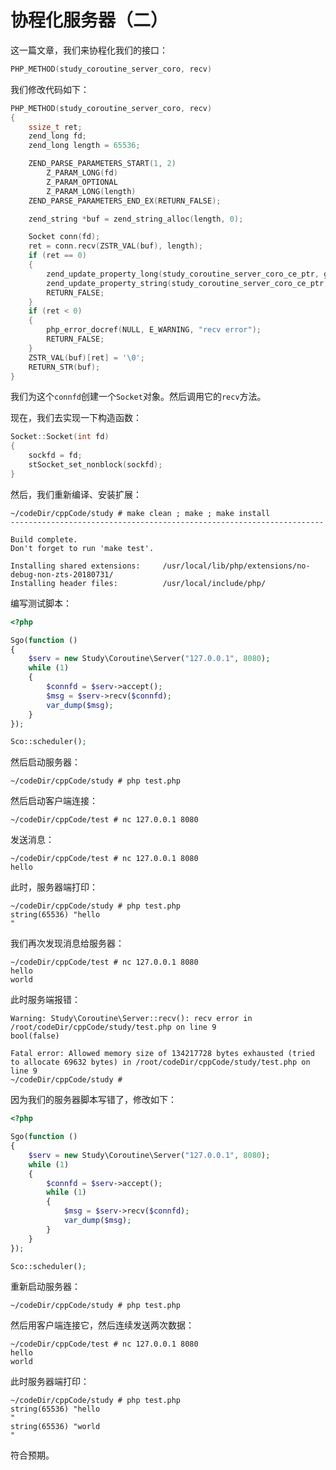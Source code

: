 # 协程化服务器（二）

这一篇文章，我们来协程化我们的接口：

```cpp
PHP_METHOD(study_coroutine_server_coro, recv)
```

我们修改代码如下：

```cpp
PHP_METHOD(study_coroutine_server_coro, recv)
{
    ssize_t ret;
    zend_long fd;
    zend_long length = 65536;

    ZEND_PARSE_PARAMETERS_START(1, 2)
        Z_PARAM_LONG(fd)
        Z_PARAM_OPTIONAL
        Z_PARAM_LONG(length)
    ZEND_PARSE_PARAMETERS_END_EX(RETURN_FALSE);

    zend_string *buf = zend_string_alloc(length, 0);

    Socket conn(fd);
    ret = conn.recv(ZSTR_VAL(buf), length);
    if (ret == 0)
    {
        zend_update_property_long(study_coroutine_server_coro_ce_ptr, getThis(), ZEND_STRL("errCode"), ST_ERROR_SESSION_CLOSED_BY_CLIENT);
        zend_update_property_string(study_coroutine_server_coro_ce_ptr, getThis(), ZEND_STRL("errMsg"), st_strerror(ST_ERROR_SESSION_CLOSED_BY_CLIENT));
        RETURN_FALSE;
    }
    if (ret < 0)
    {
        php_error_docref(NULL, E_WARNING, "recv error");
        RETURN_FALSE;
    }
    ZSTR_VAL(buf)[ret] = '\0';
    RETURN_STR(buf);
}
```

我们为这个`connfd`创建一个`Socket`对象。然后调用它的`recv`方法。

现在，我们去实现一下构造函数：

```cpp
Socket::Socket(int fd)
{
    sockfd = fd;
    stSocket_set_nonblock(sockfd);
}
```

然后，我们重新编译、安装扩展：

```shell
~/codeDir/cppCode/study # make clean ; make ; make install
----------------------------------------------------------------------

Build complete.
Don't forget to run 'make test'.

Installing shared extensions:     /usr/local/lib/php/extensions/no-debug-non-zts-20180731/
Installing header files:          /usr/local/include/php/
```

编写测试脚本：

```php
<?php

Sgo(function ()
{
    $serv = new Study\Coroutine\Server("127.0.0.1", 8080);
    while (1)
    {
        $connfd = $serv->accept();
        $msg = $serv->recv($connfd);
        var_dump($msg);
    }
});

Sco::scheduler();
```

然后启动服务器：

```shell
~/codeDir/cppCode/study # php test.php
```

然后启动客户端连接：

```shell
~/codeDir/cppCode/test # nc 127.0.0.1 8080

```

发送消息：

```shell
~/codeDir/cppCode/test # nc 127.0.0.1 8080
hello

```

此时，服务器端打印：

```shell
~/codeDir/cppCode/study # php test.php
string(65536) "hello
"
```

我们再次发现消息给服务器：

```shell
~/codeDir/cppCode/test # nc 127.0.0.1 8080
hello
world

```

此时服务端报错：

```shell
Warning: Study\Coroutine\Server::recv(): recv error in /root/codeDir/cppCode/study/test.php on line 9
bool(false)

Fatal error: Allowed memory size of 134217728 bytes exhausted (tried to allocate 69632 bytes) in /root/codeDir/cppCode/study/test.php on line 9
~/codeDir/cppCode/study #
```

因为我们的服务器脚本写错了，修改如下：

```php
<?php

Sgo(function ()
{
    $serv = new Study\Coroutine\Server("127.0.0.1", 8080);
    while (1)
    {
        $connfd = $serv->accept();
        while (1)
        {
            $msg = $serv->recv($connfd);
            var_dump($msg);
        }
    }
});

Sco::scheduler();
```

重新启动服务器：

```shell
~/codeDir/cppCode/study # php test.php

```

然后用客户端连接它，然后连续发送两次数据：

```shell
~/codeDir/cppCode/test # nc 127.0.0.1 8080
hello
world

```

此时服务器端打印：

```shell
~/codeDir/cppCode/study # php test.php
string(65536) "hello
"
string(65536) "world
"
```

符合预期。
